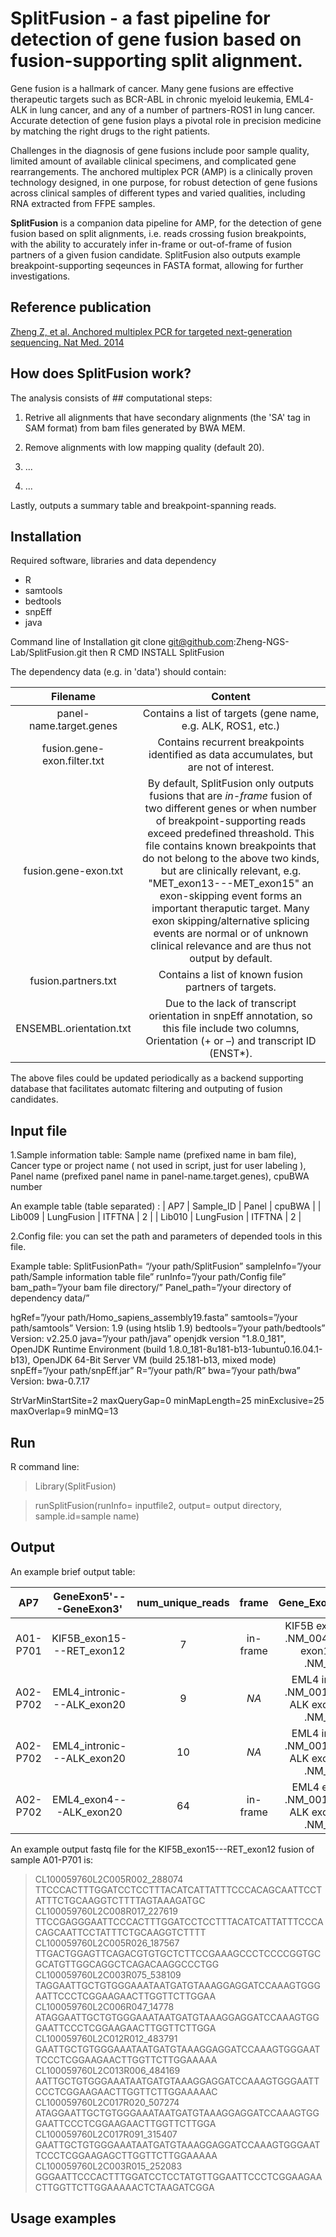 # SplitFusion - a fast pipeline for detection of gene fusion based on fusion-supporting split alignment.

Gene fusion is a hallmark of cancer. Many gene fusions are effective therapeutic targets such as BCR-ABL in chronic myeloid leukemia, EML4-ALK in lung cancer, and any of a number of partners-ROS1 in lung cancer. Accurate detection of gene fusion plays a pivotal role in precision medicine by matching the right drugs to the right patients.

Challenges in the diagnosis of gene fusions include poor sample quality, limited amount of available clinical specimens, and complicated gene rearrangements. The anchored multiplex PCR (AMP) is a clinically proven technology designed, in one purpose, for robust detection of gene fusions across clinical samples of different types and varied qualities, including RNA extracted from FFPE samples.

**SplitFusion** is a companion data pipeline for AMP, for the detection of gene fusion based on split alignments, i.e. reads crossing fusion breakpoints, with the ability to accurately infer in-frame or out-of-frame of fusion partners of a given fusion candidate. SplitFusion also outputs example breakpoint-supporting seqeunces in FASTA format, allowing for further investigations.

## Reference publication
[Zheng Z, et al. Anchored multiplex PCR for targeted next-generation sequencing. Nat Med. 2014](http://www.nature.com/nm/journal/v20/n12/full/nm.3729.html)

## How does SplitFusion work?  


The analysis consists of ## computational steps:

1. Retrive all alignments that have secondary alignments (the 'SA' tag in SAM format) from bam files generated by BWA MEM.

2. Remove alignments with low mapping quality (default 20).

3. ...

4. ...


Lastly, outputs a summary table and breakpoint-spanning reads.

## Installation

Required software, libraries and data dependency

- R
- samtools
- bedtools
- snpEff
- java

Command line of Installation
git clone git@github.com:Zheng-NGS-Lab/SplitFusion.git
then 
R CMD INSTALL SplitFusion

The dependency data (e.g. in 'data') should contain:

| Filename                   | Content                                                        |
|:--------------------------:|:--------------------------------------------------------------:|
| panel-name.target.genes    | Contains a list of targets (gene name, e.g. ALK, ROS1, etc.)   |
| fusion.gene-exon.filter.txt | Contains recurrent breakpoints identified as data accumulates, but are not of interest. |
| fusion.gene-exon.txt          | By default, SplitFusion only outputs fusions that are *in-frame* fusion of two different genes or when number of breakpoint-supporting reads exceed predefined threashold. This file contains known breakpoints that do not belong to the above two kinds, but are clinically relevant, e.g. "MET_exon13---MET_exon15" an exon-skipping event forms an important theraputic target. Many exon skipping/alternative splicing events are normal or of unknown clinical relevance and are thus not output by default. |
| fusion.partners.txt | Contains a list of known fusion partners of targets. |
| ENSEMBL.orientation.txt | Due to the lack of transcript orientation in snpEff annotation, so this file include two columns, Orientation (+ or –) and transcript ID (ENST*). |

The above files could be updated periodically as a backend supporting database that facilitates automatc filtering and outputing of fusion candidates.


## Input file
1.Sample information table:  Sample name (prefixed name in bam file), Cancer type or project name ( not used in script, just for user labeling ), Panel name (prefixed panel name in panel-name.target.genes), cpuBWA number

An example table (table separated) :
| AP7 | Sample_ID | Panel | cpuBWA |
| Lib009 | LungFusion | ITFTNA | 2 |
| Lib010 | LungFusion | ITFTNA | 2 |


2.Config file: you can set the path and parameters of depended tools in this file.

Example  table:
SplitFusionPath= “/your path/SplitFusion”
sampleInfo=”/your path/Sample information table file”
runInfo=”/your path/Config file”
bam_path=”/your bam file directory/”
Panel_path=”/your directory of dependency data/”

hgRef=”/your path/Homo_sapiens_assembly19.fasta”
samtools=”/your path/samtools” Version: 1.9 (using htslib 1.9)
bedtools=”/your path/bedtools” Version: v2.25.0
java=”/your path/java” openjdk version "1.8.0_181", OpenJDK Runtime Environment (build 1.8.0_181-8u181-b13-1ubuntu0.16.04.1-b13), OpenJDK 64-Bit Server VM (build 25.181-b13, mixed mode)
snpEff=”/your path/snpEff.jar”
R=”/your path/R”
bwa=”/your path/bwa” Version: bwa-0.7.17


StrVarMinStartSite=2
maxQueryGap=0
minMapLength=25
minExclusive=25
maxOverlap=9
minMQ=13

## Run

R command line:

>Library(SplitFusion)

>runSplitFusion(runInfo= inputfile2, output= output directory, sample.id=sample name)

## Output
An example brief output table:

| AP7         | GeneExon5'---GeneExon3'    | num_unique_reads | frame    | Gene_Exon_cDNA_5'_3'            |
|:-----------:|:--------------------------:|:----------------:|:--------:|:-------------------------------:|
| A01-P701    | KIF5B_exon15---RET_exon12  |                7 | in-frame | KIF5B exon15 c.1723 .NM_004521.---RET exon12 c.2138 .NM_020630. |
| A02-P702    | EML4_intronic---ALK_exon20 |                9 | _NA_     | EML4 intronic c.NA .NM_001145076.---ALK exon20 c.3171 .NM_004304. |
| A02-P702    | EML4_intronic---ALK_exon20 |               10 | _NA_     | EML4 intronic c.NA .NM_001145076.---ALK exon20 c.3173 .NM_004304. |
| A02-P702    | EML4_exon4---ALK_exon20    |               64 | in-frame | EML4 exon4 c.468 .NM_001145076.---ALK exon20 c.3171 .NM_004304. |

An example output fastq file for the KIF5B_exon15---RET_exon12 fusion of sample A01-P701 is:

 >CL100059760L2C005R002_288074
TTCCCACTTTGGATCCTCCTTTACATCATTATTTCCCACAGCAATTCCTATTTCTGCAAGGTCTTTTAGTAAAGATGC
 >CL100059760L2C008R017_227619
TTCCGAGGGAATTCCCACTTTGGATCCTCCTTTACATCATTATTTCCCACAGCAATTCCTATTTCTGCAAGGTCTTTT
 >CL100059760L2C005R026_187567
TTGACTGGAGTTCAGACGTGTGCTCTTCCGAAAGCCCTCCCCGGTGCGCATGTTGGCAGGCTCAGACAAGGCCCTGG
 >CL100059760L2C003R075_538109
TAGGAATTGCTGTGGGAAATAATGATGTAAAGGAGGATCCAAAGTGGGAATTCCCTCGGAAGAACTTGGTTCTTGGAA
 >CL100059760L2C006R047_14778
ATAGGAATTGCTGTGGGAAATAATGATGTAAAGGAGGATCCAAAGTGGGAATTCCCTCGGAAGAACTTGGTTCTTGGA
 >CL100059760L2C012R012_483791
GAATTGCTGTGGGAAATAATGATGTAAAGGAGGATCCAAAGTGGGAATTCCCTCGGAAGAACTTGGTTCTTGGAAAAA
 >CL100059760L2C013R006_484169
AATTGCTGTGGGAAATAATGATGTAAAGGAGGATCCAAAGTGGGAATTCCCTCGGAAGAACTTGGTTCTTGGAAAAAC
 >CL100059760L2C017R020_507274
ATAGGAATTGCTGTGGGAAATAATGATGTAAAGGAGGATCCAAAGTGGGAATTCCCTCGGAAGAACTTGGTTCTTGGA
 >CL100059760L2C017R091_315407
GAATTGCTGTGGGAAATAATGATGTAAAGGAGGATCCAAAGTGGGAATTCCCTCGGAAGAGCTTGGTTCTTGGAAAAA
 >CL100059760L2C003R015_252083
GGGAATTCCCACTTTGGATCCTCCTATGTTGGAATTCCCTCGGAAGAACTTGGTTCTTGGAAAAACTCTAAGATCGGA


## Usage examples
